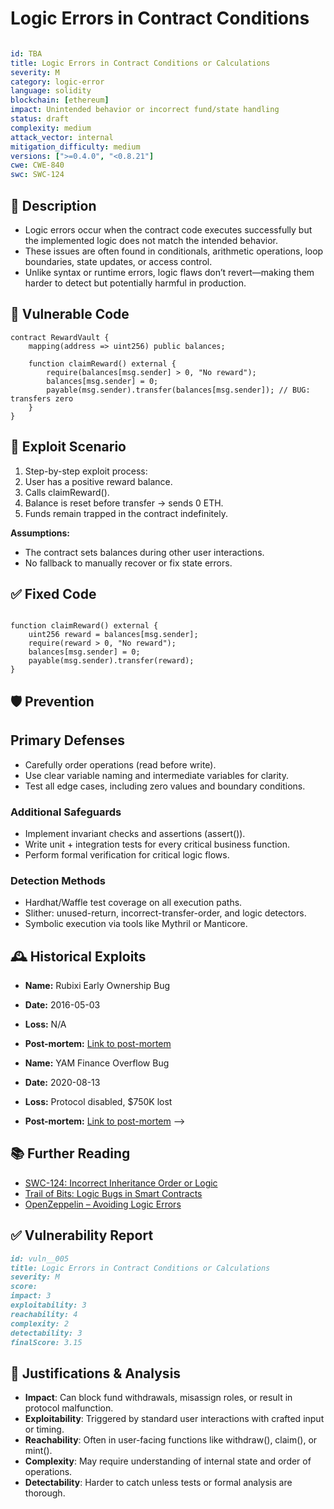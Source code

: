 # Logic Errors in Contract Conditions

```YAML

id: TBA
title: Logic Errors in Contract Conditions or Calculations
severity: M
category: logic-error
language: solidity
blockchain: [ethereum]
impact: Unintended behavior or incorrect fund/state handling
status: draft
complexity: medium
attack_vector: internal
mitigation_difficulty: medium
versions: [">=0.4.0", "<0.8.21"]
cwe: CWE-840
swc: SWC-124
```

## 📝 Description

- Logic errors occur when the contract code executes successfully but the implemented logic does not match the intended behavior. 
- These issues are often found in conditionals, arithmetic operations, loop boundaries, state updates, or access control. 
- Unlike syntax or runtime errors, logic flaws don’t revert—making them harder to detect but potentially harmful in production.

## 🚨 Vulnerable Code

```solidity
contract RewardVault {
    mapping(address => uint256) public balances;

    function claimReward() external {
        require(balances[msg.sender] > 0, "No reward");
        balances[msg.sender] = 0;
        payable(msg.sender).transfer(balances[msg.sender]); // BUG: transfers zero
    }
}
```

## 🧪 Exploit Scenario

1. Step-by-step exploit process:
2. User has a positive reward balance.
3. Calls claimReward().
4. Balance is reset before transfer → sends 0 ETH.
5. Funds remain trapped in the contract indefinitely.

**Assumptions:**

- The contract sets balances during other user interactions.
- No fallback to manually recover or fix state errors.

## ✅ Fixed Code

```solidity

function claimReward() external {
    uint256 reward = balances[msg.sender];
    require(reward > 0, "No reward");
    balances[msg.sender] = 0;
    payable(msg.sender).transfer(reward);
}
```

## 🛡️ Prevention

## Primary Defenses

- Carefully order operations (read before write).
- Use clear variable naming and intermediate variables for clarity.
- Test all edge cases, including zero values and boundary conditions.

### Additional Safeguards

- Implement invariant checks and assertions (assert()).
- Write unit + integration tests for every critical business function.
- Perform formal verification for critical logic flows.

### Detection Methods

- Hardhat/Waffle test coverage on all execution paths.
- Slither: unused-return, incorrect-transfer-order, and logic detectors.
- Symbolic execution via tools like Mythril or Manticore.


## 🕰️ Historical Exploits

- **Name:** Rubixi Early Ownership Bug 
- **Date:** 2016-05-03 
- **Loss:** N/A
- **Post-mortem:** [Link to post-mortem](https://medium.com/@PracticalDevthe-rubixi-bug-a-smart-contract-vulnerability-with-an-interesting-history-c06c41f5a6b8)
  
- **Name:** YAM Finance Overflow Bug 
- **Date:** 2020-08-13 
- **Loss:** Protocol disabled, $750K lost
- **Post-mortem:** [Link to post-mortem](https://medium.com/yam-finance/yam-post-mortem-39467ab8971f) -->


## 📚 Further Reading

- [SWC-124: Incorrect Inheritance Order or Logic](https://swcregistry.io/docs/SWC-124)
- [Trail of Bits: Logic Bugs in Smart Contracts](https://blog.trailofbits.com/2022/10/how-to-break-smart-contracts/) 
- [OpenZeppelin – Avoiding Logic Errors](https://docs.openzeppelin.com/contracts/4.x/api/utils) 

## ✅ Vulnerability Report 

```markdown
id: vuln__005
title: Logic Errors in Contract Conditions or Calculations
severity: M
score:
impact: 3         
exploitability: 3
reachability: 4   
complexity: 2     
detectability: 3  
finalScore: 3.15
```

## 📄 Justifications & Analysis

- **Impact**: Can block fund withdrawals, misassign roles, or result in protocol malfunction.
- **Exploitability**: Triggered by standard user interactions with crafted input or timing.
- **Reachability**: Often in user-facing functions like withdraw(), claim(), or mint().
- **Complexity**: May require understanding of internal state and order of operations.
- **Detectability**: Harder to catch unless tests or formal analysis are thorough.
